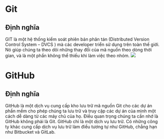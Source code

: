 # Git
## Định nghĩa
GIT là một hệ thống kiểm soát phiên bản phân tán (Distributed Version Control System – DVCS ) mà các developer triển sử dụng trên toàn thế giới. Nó giúp chúng ta theo dõi những thay đổi của mã nguồn theo dòng thời gian, và là một phần không thể thiếu khi làm việc theo nhóm.
<img src="https://imgur.com/a/YeYSxUd">
# GitHub
## Định nghĩa
GitHub là một dịch vụ cung cấp kho lưu trữ mã nguồn Git cho các dự án phần mềm cho phép chúng ta lưu trữ và truy cập các dự án của mình một cách dễ dàng từ các máy chủ của họ.  Điều quan trọng chúng ta cần nhớ là GitHub không phải là Git. GitHub chỉ là một dịch vụ lưu trữ. Có những công ty khác cung cấp dịch vụ lưu trữ làm điều tương tự như GitHub, chẳng hạn như Bitbucket và GitLab.
